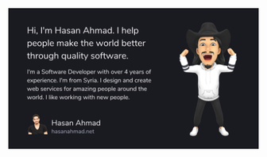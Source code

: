 <img src="https://github.com/hasanahmadsw/hasanahmadsw/blob/main/hasanahmad-repo.png" alt="hasanahmad"/>
